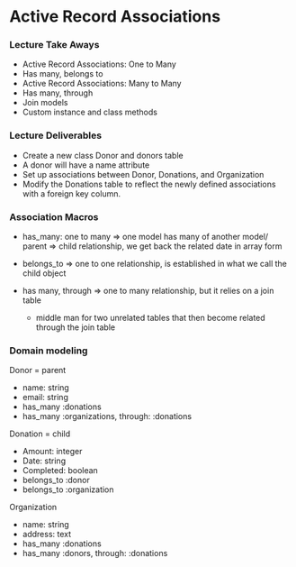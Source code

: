 # Active Record Associations

### Lecture Take Aways

- Active Record Associations: One to Many
- Has many, belongs to
- Active Record Associations: Many to Many
- Has many, through
- Join models
- Custom instance and class methods 

### Lecture Deliverables

- Create a new class Donor and donors table
- A donor will have a name attribute
- Set up associations between Donor, Donations, and Organization
- Modify the Donations table to reflect the newly defined associations with a foreign key column.

### Association Macros 
- has_many: one to many => one model has many of another model/ parent => child relationship, we get back the related date in array form 

- belongs_to => one to one relationship, is established in what we call the child object 

- has many, through => one to many relationship, but it relies on a join table 
  - middle man for two unrelated tables that then become related through the join table


### Domain modeling 

Donor = parent
- name: string
- email: string 
- has_many :donations 
- has_many :organizations, through: :donations 


Donation = child
- Amount: integer
- Date: string
- Completed: boolean
- belongs_to :donor 
- belongs_to :organization 

Organization
- name: string
- address: text
- has_many :donations 
- has_many :donors, through: :donations 


